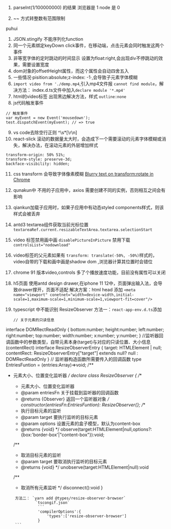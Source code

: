 1. parseInt(1/100000000) 的结果   浏览器是 1   node  是 0

2. ~~ 方式转整数有范围限制

puhui

1. JSON.stingify 不能序列化function
2. 同一个元素绑定keyDown click事件，在移动端，点击元素会同时触发这两个事件
3. 非等宽字体的定时跳动的时间显示 设置为float:right,会出现div不停跳动的效果，需要设置宽度
4. dom对象的offsetHeight属性，而这个属性会自动四舍五入
5. 一些情况·pisition:absolute;z-index: -1·,会导致子元素字体模糊
6. `import video from './demp.mp4`,引入mp4文件报 `cannot find module`，解决方法： index.d.ts文件中加入`declare module '*.mp4'`
7. html的video标签 出现黑边解决方法，样式 `outline:none`
8. js代码触发事件
```
// 触发事件
var myEvent = new Event('mousedown');
test.dispatchEvent(myEvent); // => true
```

9. vs code去除空行正则 ^\s*[\r\n]
10. react-slick 滚动的数据量太大时，会造成下一个需要滚动的元素字体模糊或消失，解决办法，在滚动元素的外层增加样式
```
transform-origin: 50% 51%;
transform-style: preserve-3d;
backface-visibility: hidden;
```
11. css transform 会导致字体像素模糊 [Blurry text on transform:rotate in Chrome
](https://stackoverflow.com/questions/20326220/blurry-text-on-transformrotate-in-chrome)

12. qunakun中 不用的子应用中，axios 需要创建不同的实例，否则相互之间会有影响

    

13. qiankun加载子应用时，如果子应用中有动态styled components样式，则该样式会被丢弃

14. antd3 textarea组件获取当前光标位置
    `textareaRef.current.resizableTextArea.textarea.selectionStart`

15. video 标签禁用画中画   `disablePictureInPicture`
              禁用下载     `controlsList="nodownload"`

16. video标签的父元素如果有 `transform: translate(-50%, -50%)`样式的，video自带的下载和画中画是shadow dom ,浏览器计算其位置时会错位

17. chrome 91 版本video,controls 多了个播放速度功能，目前没有属性可以关闭

18. h5页面 使用antd design drawer,在iphone 11 12中，页面弹出输入法，会导致drawer撑开，页面不适配
    解决方案：html head 添加 `<meta name="viewport" conetnet="width=device-width,initial-scale=1,maximum-scale=1,minimum-scale=1,viewport-fit=cover"/>`
    
19. typescript 中不能识别 ResizeObserver
    方法一：`react-app-env.d.ts`添加
    ```
    // 关于元素的只读信息
interface DOMRectReadOnly {
    bottom:number;
    height:number;
    left:number;
    right:number;
    top:number;
    width:number;
    x:number;
    y:number;
}
//监听器回调函数中的参数类型，自带元素本身(target)与对应的只读位置、大小信息(contentRect)
interface ResizeObserverEntry {
    target: HTMLElement | null;
    contentRect: ResizeObserverEntry["target"] extends null? null : DOMRectReadOnly
}
// 监听器构造函数所需要传入的回调函数
type EntriesFuntion = (entries:Array<ResizeObserverEntry>)=>void;
/**
 * 元素大小、位置变化监听器
 */
declare class ResizeObserver {
    /**
     * 元素大小、位置变化监听器
     * @param entriesFn 关于挂载到监听器的回调函数
     * @returns {Observer} 返回一个监听器对象
     */
    constructor(entriesFn:EntriesFuntion): ResizeObserver{};
    /**
     * 执行目标元素的监听
     * @param target 要执行监听的目标元素
     * @param options 设置元素的盒子模型，默认为content-box
     * @returns {void}
     */
    observe(target:HTMLElement|null,options?:{box:'border-box'|"content-box"}):void;

    /**
     * 取消目标元素的监听
     * @param target 要取消执行监听的目标元素
     * @returns {void}
     */
    unobserve(target:HTMLElement|null):void

    /**
     * 取消所有元素监听
     */
    disconnect():void
}

```
    方法二： `yarn add @types/resize-observer-browser`
             `tscongif.json`
              ```
              'compilerOptions':{
                  'types':['resize-observer-browser']
              }
    ```
